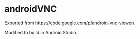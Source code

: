 # androidVNC
Exported from https://code.google.com/p/android-vnc-viewer/.  

Modified to build in Android Studio.
